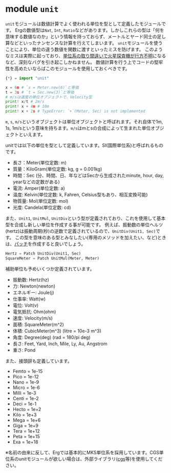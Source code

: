 # module `unit`

`unit`モジュールは数値計算でよく使われる単位を型として定義したモジュールです。
Ergの数値型は`Nat`, `Int`, `Ratio`などがあります。しかしこれらの型は「何を意味する数値なのか」という情報を持っておらず、メートルとヤード同士の足し算などといったナンセンスな計算を行えてしまいます。
`unit`モジュールを使うことにより、単位の違う数値を関数に渡すといったミスを防げます。
このようなミスは実際に起っており、[単位系の取り間違いで火星探査機が行方不明](http://www.sydrose.com/case100/287/)になるなど、深刻なバグを引き起こしかねません。
数値計算を行う上でコードの堅牢性を高めたいならばこのモジュールを使用しておくべきです。

```python
{*} = import "unit"

x = 6m # `x = Meter.new(6)`と等価
t = 3s # `t = Sec.new(3)`と等価
# m/sは速度の単位オブジェクトで、Velocity型
print! x/t # 2m/s
print! x + 4m # 10m
print! x + 2s # TypeError: `+`(Meter, Sec) is not implemented
```

`m`, `s`, `m/s`というオブジェクトは単位オブジェクトと呼ばれます。それ自体で1m, 1s, 1m/sという意味を持ちます。`m/s`はmとsの合成によって生まれた単位オブジェクトといえます。

unitでは以下の単位を型として定義しています。SI(国際単位系)と呼ばれるものです。

* 長さ：Meter(単位定数: m)
* 質量：KiloGram(単位定数: kg, g = 0.001kg)
* 時間：Sec (分、時間、日、年などはSecから生成されたminute, hour, day, yearなどの定数がある)
* 電流: Amper(単位定数: a)
* 温度: Kelvin(単位定数: k, Fahren, Celsius型もあり、相互変換可能)
* 物質量: Mol(単位定数: mol)
* 光度: Candela(単位定数: cd)

また、`Unit1`, `UnitMul`, `UnitDiv`という型が定義されており、これを使用して基本型を合成し新しい単位を作成する事が可能です。
例えば、振動数の単位ヘルツ(hertz)は振動周期(秒)の逆数で定義されているので、`UnitDiv(Unit1, Sec)`です。
この型を意味のある型とみなしたい(専用のメソッドを加えたい、など)ときは、[パッチ](./../../syntax/type/07_patch.md)を作成すると良いでしょう。

```python
Hertz = Patch UnitDiv(Unit1, Sec)
SquareMeter = Patch UnitMul(Meter, Meter)
```

補助単位も予めいくつか定義されています。

* 振動数: Hertz(hz)
* 力: Newton(newton)
* エネルギー: Joule(j)
* 仕事率: Watt(w)
* 電位: Volt(v)
* 電気抵抗: Ohm(ohm)
* 速度: Velocity(m/s)
* 面積: SquareMeter(m^2)
* 体積: CubicMeter(m^3) (litre = 10e-3 m^3)
* 角度: Degree(deg) (rad = 180/pi deg)
* 長さ: Feet, Yard, Inch, Mile, Ly, Au, Angstrom
* 重さ: Pond

また、接頭辞も定義しています。

* Femto = 1e-15
* Pico = 1e-12
* Nano = 1e-9
* Micro = 1e-6
* Milli = 1e-3
* Centi = 1e-2
* Deci = 1e-1
* Hecto = 1e+2
* Kilo = 1e+3
* Mega = 1e+6
* Giga = 1e+9
* Tera = 1e+12
* Peta = 1e+15
* Exa = 1e+18

※名前の由来に反して、Ergでは基本的にMKS単位系を採用しています。CGS単位系のunitモジュールが欲しい場合は、外部ライブラリ([cgs](https://github.com/mtshiba/cgs)等)を使用してください。
